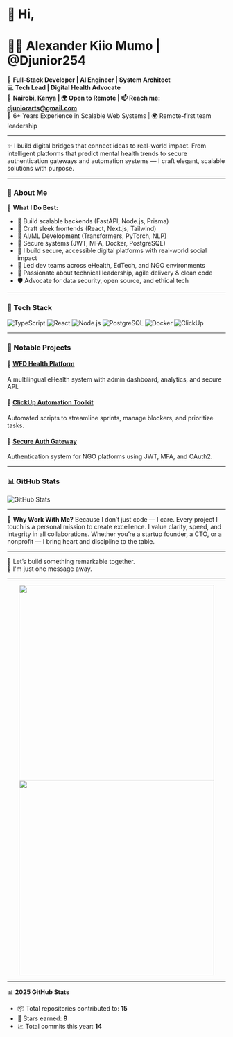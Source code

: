 # 👋 Hi, 

# 👨‍💻 Alexander Kiio Mumo | @Djunior254

💼 **Full-Stack Developer | AI Engineer | System Architect**  
💻 **Tech Lead | Digital Health Advocate**   
📍 **Nairobi, Kenya | 🌍 Open to Remote | 📫 Reach me: djuniorarts@gmail.com**   
🔧 6+ Years Experience in Scalable Web Systems | 🌍 Remote-first team leadership

---

✨ I build digital bridges that connect ideas to real-world impact. From intelligent platforms that predict mental health trends to secure authentication gateways and automation systems — I craft elegant, scalable solutions with purpose.

---

### 🚀 About Me

🔧 **What I Do Best:**
- 🚀 Build scalable backends (FastAPI, Node.js, Prisma)
- 🎨 Craft sleek frontends (React, Next.js, Tailwind)
- 🤖 AI/ML Development (Transformers, PyTorch, NLP)
- 🔐 Secure systems (JWT, MFA, Docker, PostgreSQL)
- 🔭 I build secure, accessible digital platforms with real-world social impact  
- 💼 Led dev teams across eHealth, EdTech, and NGO environments  
- 🧠 Passionate about technical leadership, agile delivery & clean code  
- 🛡️ Advocate for data security, open source, and ethical tech  

---

### 🧰 Tech Stack
![TypeScript](https://img.shields.io/badge/-TypeScript-3178C6?logo=typescript&logoColor=white)
![React](https://img.shields.io/badge/-React-61DAFB?logo=react&logoColor=black)
![Node.js](https://img.shields.io/badge/-Node.js-339933?logo=node.js&logoColor=white)
![PostgreSQL](https://img.shields.io/badge/-PostgreSQL-4169E1?logo=postgresql&logoColor=white)
![Docker](https://img.shields.io/badge/-Docker-2496ED?logo=docker&logoColor=white)
![ClickUp](https://img.shields.io/badge/-ClickUp-7B68EE?logo=clickup&logoColor=white)

---

### 📌 Notable Projects

#### 🔹 [WFD Health Platform](https://github.com/Djunior254/wfd-health-platform)  
A multilingual eHealth system with admin dashboard, analytics, and secure API.

#### 🔹 [ClickUp Automation Toolkit](https://github.com/Djunior254/clickup-sprint-automation)  
Automated scripts to streamline sprints, manage blockers, and prioritize tasks.

#### 🔹 [Secure Auth Gateway](https://github.com/Djunior254/secure-auth-gateway)  
Authentication system for NGO platforms using JWT, MFA, and OAuth2.

---

### 📊 GitHub Stats

![GitHub Stats](https://github-readme-stats.vercel.app/api?username=Djunior254&show_icons=true&theme=default)

---

🧠 **Why Work With Me?**
Because I don’t just code — I care. Every project I touch is a personal mission to create excellence. I value clarity, speed, and integrity in all collaborations. Whether you’re a startup founder, a CTO, or a nonprofit — I bring heart and discipline to the table.

---

🚀 Let’s build something remarkable together.  
💬 I'm just one message away.

---

<p align="center">
  <img src="https://github-readme-stats.vercel.app/api?username=DjuniorTech&show_icons=true&hide_title=false&count_private=true&theme=tokyonight&include_all_commits=true" width="450" />
  <img src="https://github-readme-streak-stats.herokuapp.com/?user=DjuniorTech&theme=tokyonight" width="450" />
</p>

---

📊 **2025 GitHub Stats**
- 📦 Total repositories contributed to: **15**
- 🌟 Stars earned: **9**
- 📈 Total commits this year: **14**
